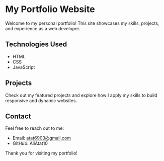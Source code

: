 # My Portfolio Website

Welcome to my personal portfolio! This site showcases my skills, projects, and experience as a web developer.

## Technologies Used
- HTML
- CSS
- JavaScript

## Projects
Check out my featured projects and explore how I apply my skills to build responsive and dynamic websites.

## Contact
Feel free to reach out to me:
- Email: atat6903@gmail.com
- GitHub: AliAtat10

Thank you for visiting my portfolio!
